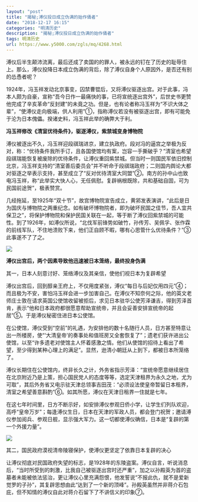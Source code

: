 ```yaml
---
layout: "post"
title: "揭秘;溥仪投日成立伪满的始作俑者"
date: "2018-12-17 16:15"
categories: "明清历史"
description: "揭秘;溥仪投日成立伪满的始作俑者"
tags: 明清历史
url: https://www.y5000.com/zgls/mq/4268.html
---
```






溥仪后半生颠沛流离，最后还成了卖国的的罪人，被永远的钉在了历史的耻辱住上。那么，溥仪投降日本成立伪满的背后，除了溥仪自身个人原因外，是否还有别的怂恿者呢？

1924年，冯玉祥发动北京事变，囚禁曹锟后，又将溥仪驱逐出宫。对于此事，冯本人颇为自豪，宣称“吾今日作一最痛快的事，已将宣统逐出宫外”，后世史书更赞他完成了辛亥革命“反封建”的未竟之功。但是，也有论者称冯玉祥为“不识大体之辈”，“使溥仪走向极端，供人利用”①，指称溥仪若没有被驱逐出宫，即有可能免于沦为日本傀儡。揆诸史料，冯玉祥此举的确弊大于利。

**冯玉祥修改《清室优待条件》，驱逐溥仪，紫禁城变身博物院**

溥仪被逐出不久，冯玉祥迎段祺瑞进京，建立执政府。段对冯的逼宫之举极为反对，称：“优待条件我所手订，且各国使馆均有案，岂容一手撕破乎？”清室也希望段祺瑞能恢复被废除的优待条件，让溥仪重回紫禁城。但当时一则国民军依旧控制北京，冯玉祥支持的“清室善后委员会”并不听命于段祺瑞政府；二则国内舆论大都对驱逐之举表示支持，甚至成立了“反对优待清室大同盟”②。南方的孙中山也致电冯玉祥，称“此举实大快人心，无任佩慰。复辟祸根既除，共和基础自固，可为民国前途贺”，极表赞赏。

几经拖延，至1925年“双十节”，故宫博物院宣告成立，黄郛发表演讲，“此后是日为国庆与博物院之两重纪念。如有破坏博物院者，即为破坏民国之佳节，吾人宜共保卫之”，将保护博物院和保护民国关联在一起，等于断了溥仪回紫禁城的可能性。到了1926年，如溥仪所说，“北伐军前锋势如破竹，孙传芳、吴佩孚、张作霖的前线军队，不住地溃败下来，他们正自顾不暇，哪有心思管什么优待条件？”③此事遂不了了之。

![](https://img.y5000.com/uploads/allimg/161101/105SWc2-0.jpg)

**溥仪出宫后，两个因素导致他迅速被日本笼络，最终投身伪满**

其一，日本人刻意讨好、笼络溥仪及其亲信，使他们视日本为复辟希望

溥仪出宫后，回到醇亲王府上，不仅用度紧张，溥仪“每日与后妃仅用四元”④；而且极为不安，害怕冯玉祥会进一步加害自己。在溥仪不知奈何之际，他的英文老师庄士敦在请求英国公使馆收留被拒后，求见日本驻华公使芳泽谦吉，得到芳泽首肯，表示“他和日本政府都很愿意帮助宣统帝，并且会妥善安排宣统帝的起居”⑤。于是溥仪秘密住进日本公使馆。

在公使馆，溥仪受到“空前”的礼遇，为安排他的数十名随行人员，日方甚至特意让出一所楼房，使“‘大清皇帝’的奏事处和值班房又全套恢复了”；遗老们获许进出公使馆，以至“许多遗老对使馆主人怀着感激之情。他们从使馆的招待上看出了希望，至少得到某种心理上的满足”。显然，逊清小朝廷从上到下，都被日本所笼络了。

溥仪长期住在公使馆内，终非长久之计，外务省指示芳泽：“宣统帝愿意继续居住在北京附近乃是上策，担心国民党人的态度等等，选定天津租界为永久之地，尤为可取”，其后外务省又电示驻天津总领事吉田茂：“必须设法使皇帝暂留日本租界，清室之希望善意斟酌”⑥。如其所愿，溥仪在天津日租界一住就是七年。

在这七年时间里，日方不断示好，如安排溥仪参观日侨小学，让学生们列队欢迎，高呼“皇帝万岁”；每逢溥仪生日，日本在天津的军政人员，都会登门祝贺；邀请溥仪参加阅兵、参观日舰，显示强大军力。这一切都使溥仪确信，日本是“复辟的第一个外援力量”。

![](https://img.y5000.com/uploads/allimg/161101/105SQ394-1.jpg)

其二，国民政府漠视清帝陵寝保护，使溥仪更坚定了依靠日本复辟的决心

让溥仪彻底对民国政府失望的标志，是1928年的东陵盗案。溥仪自言，听说消息后，“当时所受到的刺激，比我自己被驱逐出宫时还严重”，加之以孙殿英为首的盗墓者未能被依法惩治，更让溥仪心里充满怨恨，他发誓说“不报此仇，就不是爱新觉罗的子孙”，其复辟思想由此“达到了一个新的顶峰”。孙殿英虽然并非蒋介石包庇，但不知情的溥仪自此对蒋介石留下了不讲信义的印象⑦。

